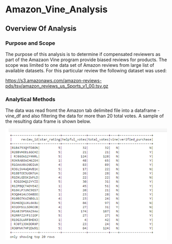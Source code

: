 # Amazon_Vine_Analysis

## Overview Of Analysis

### Purpose and Scope
The purpose of this analysis is to determine if compensated reviewers as part of the Amazaon Vine program provide biased reviews for products.  The scope was limited to one data set of Amazon reviews from large list of available datasets.  For this particular review the following dataset was used:

https://s3.amazonaws.com/amazon-reviews-pds/tsv/amazon_reviews_us_Sports_v1_00.tsv.gz

### Analytical Methods

The data was read fromt the Amazon tab delimited file into a dataframe - vine_df and also filtering the data for more than 20 total votes.  A sample of the resulting data frame is shown below.

<img src="Vine_reviews.png">


